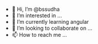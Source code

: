 - 👋 Hi, I’m @bssudha
- 👀 I’m interested in ...
- 🌱 I’m currently learning angular
- 💞️ I’m looking to collaborate on ...
- 📫 How to reach me ...

<!---
bssudha/bssudha is a ✨ special ✨ repository because its `README.md` (this file) appears on your GitHub profile.
You can click the Preview link to take a look at your changes.
--->
